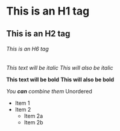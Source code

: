 # This is an H1 tag
## This is an H2 tag
###### This is an H6 tag
*This text will be italic*
_This will also be italic_

**This text will be bold**
__This will also be bold__

_You **can** combine them_
Unordered

* Item 1
* Item 2
  * Item 2a
  * Item 2b
